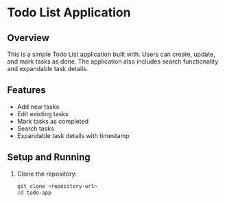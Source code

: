 # Todo List Application

## Overview
This is a simple Todo List application built with. Users can create, update, and mark tasks as done. The application also includes search functionality and expandable task details.

## Features
- Add new tasks
- Edit existing tasks
- Mark tasks as completed
- Search tasks
- Expandable task details with timestamp

## Setup and Running
1. Clone the repository:
   ```bash
   git clone <repository-url>
   cd todo-app
